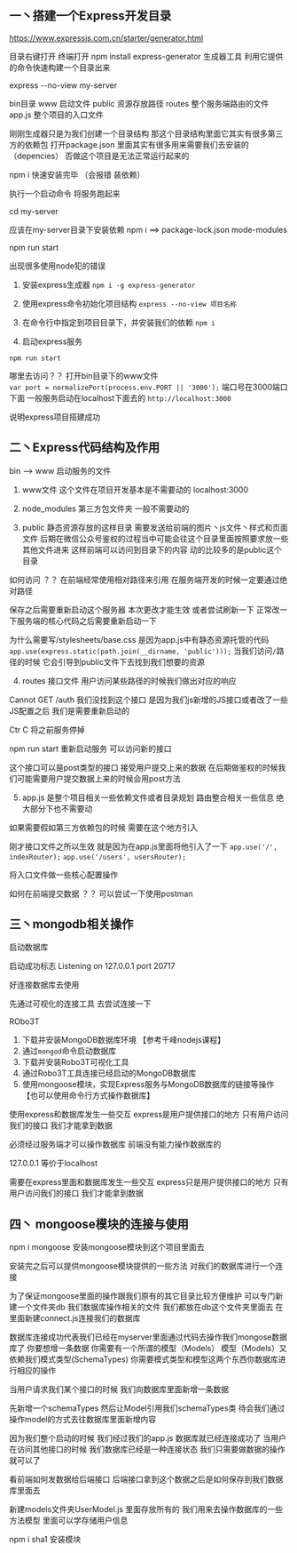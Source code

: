 ## 一丶搭建一个Express开发目录

https://www.expressjs.com.cn/starter/generator.html

目录右键打开 终端打开 
npm install express-generator   生成器工具 利用它提供的命令快速构建一个目录出来

express --no-view my-server

bin目录 www 启动文件
public 资源存放路径
routes 整个服务端路由的文件
app.js  整个项目的入口文件

刚刚生成器只是为我们创建一个目录结构 那这个目录结构里面它其实有很多第三方的依赖包 打开package.json 里面其实有很多用来需要我们去安装的（depencies） 否做这个项目是无法正常运行起来的 

npm i  快速安装完毕   （会报错 装依赖）

执行一个启动命令 将服务跑起来

cd my-server

应该在my-server目录下安装依赖  npm i   ==>  package-lock.json  mode-modules

npm run start




出现很多使用node犯的错误
1. 安装express生成器
`npm i -g express-generator`

2. 使用express命令初始化项目结构
`express --no-view 项目名称`

3. 在命令行中指定到项目目录下，并安装我们的依赖
`npm i` 

4. 启动express服务
```
npm run start
``` 

哪里去访问？？
打开bin目录下的www文件  
`var port = normalizePort(process.env.PORT || '3000');`
端口号在3000端口下面 一般服务启动在localhost下面去的 
`http://localhost:3000`

说明express项目搭建成功




## 二丶Express代码结构及作用

bin --> www 启动服务的文件 

1. www文件    这个文件在项目开发基本是不需要动的
localhost:3000

2. node_modules 第三方包文件夹 一般不需要动的 

3. public  静态资源存放的这样目录  需要发送给前端的图片丶js文件丶样式和页面文件 后期在微信公众号鉴权的过程当中可能会往这个目录里面按照要求放一些其他文件进来 这样前端可以访问到目录下的内容 
动的比较多的是public这个目录 

如何访问 ？？
在前端经常使用相对路径来引用 在服务端开发的时候一定要通过绝对路径

保存之后需要重新启动这个服务器 本次更改才能生效 或者尝试刷新一下 正常改一下服务端的核心代码之后需要重新启动一下

为什么需要写/stylesheets/base.css 是因为app.js中有静态资源托管的代码
`app.use(express.static(path.join(__dirname, 'public')));`
当我们访问`/`路径的时候 它会引导到public文件下去找到我们想要的资源

4. routes 接口文件 用户访问某些路径的时候我们做出对应的响应


Cannot GET /auth 我们没找到这个接口 是因为我们js新增的JS接口或者改了一些JS配置之后 我们是需要重新启动的  

Ctr C 将之前服务停掉

npm run start  重新启动服务 可以访问新的接口

这个接口可以是post类型的接口 接受用户提交上来的数据 在后期做鉴权的时候我们可能需要用户提交数据上来的时候会用post方法

5. app.js 是整个项目相关一些依赖文件或者目录规划 路由整合相关一些信息 绝大部分下也不需要动 

如果需要假如第三方依赖包的时候 需要在这个地方引入

刚才接口文件之所以生效 就是因为在app.js里面将他引入了一下
`app.use('/', indexRouter);`
`app.use('/users', usersRouter);`

将入口文件做一些核心配置操作



如何在前端提交数据 ？？
可以尝试一下使用postman



## 三丶mongodb相关操作
启动数据库

启动成功标志
Listening  on  127.0.0.1
port 20717

好连接数据库去使用

先通过可视化的连接工具 去尝试连接一下

RObo3T


1. 下载并安装MongoDB数据库环境 【参考千峰nodejs课程】
2. 通过`mongod`命令启动数据库
3. 下载并安装Robo3T可视化工具
4. 通过Robo3T工具连接已经启动的MongoDB数据库
5. 使用mongoose模块，实现Express服务与MongoDB数据库的链接等操作 【也可以使用命令行方式操作数据库】


使用express和数据库发生一些交互 express是用户提供接口的地方 只有用户访问我们的接口 我们才能拿到数据

必须经过服务端才可以操作数据库 前端没有能力操作数据库的


127.0.0.1 等价于localhost


需要在express里面和数据库发生一些交互 express只是用户提供接口的地方 只有用户访问我们的接口 我们才能拿到数据



## 四丶 mongoose模块的连接与使用

npm i mongoose 安装mongoose模块到这个项目里面去

安装完之后可以提供mongoose模块提供的一些方法 对我们的数据库进行一个连接

为了保证mongoose里面的操作跟我们原有的其它目录比较方便维护 可以专门新建一个文件夹db 我们数据库操作相关的文件 我们都放在db这个文件夹里面去 在里面新建connect.js连接我们的数据库

数据库连接成功代表我们已经在myserver里面通过代码去操作我们mongose数据库了 
你要想增一条数据 你需要有一个所谓的模型（Models） 模型（Models）又依赖我们模式类型(SchemaTypes) 你需要模式类型和模型这两个东西你数据库进行相应的操作

当用户请求我们某个接口的时候 我们向数据库里面新增一条数据

先新增一个schemaTypes 然后让Model引用我们schemaTypes类 待会我们通过操作model的方式去往数据库里面新增内容 

因为我们整个启动的时候 我们经过我们的app.js 数据库就已经连接成功了 当用户在访问其他接口的时候 我们数据库已经是一种连接状态 我们只需要做数据的操作就可以了 

看前端如何发数据给后端接口 后端接口拿到这个数据之后是如何保存到我们数据库里面去

新建models文件夹UserModel.js 里面存放所有的 我们用来去操作数据库的一些方法模型 里面可以学存储用户信息

npm i sha1  安装模块
